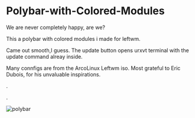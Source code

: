 # Polybar-with-Colored-Modules

We are never completely happy, are we? 

This a polybar with colored modules i made for leftwm.

Came out smooth,I guess. The update button opens urxvt terminal with the update command alreay inside.

Many connfigs are from the ArcoLinux Leftwm iso. Most grateful to Eric Dubois, for his unvaluable inspirations.

.

.

![polybar](https://github.com/rainer2208/Polybar-with-Colored-Modules/assets/23400899/c61d2f5a-e610-422a-835b-cdb71fac049f)
